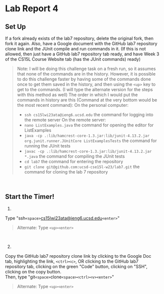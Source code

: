 # Lab Report 4

## Set Up

If a fork already exists of the lab7 repository, delete the original fork, then fork it again. 
Also, have a Google document with the GitHub lab7 repository clone link and the JUnit compile and run commands in it. (If this is not allowed, then just have a GitHub lab7 repository tab ready, and have Week 3 of the CS15L Course Website tab (has the JUnit commands) ready)

> Note: I will be doing this challenge task on a fresh run, so it assumes that none of the commands are in the history. However, it is possible to do this challenge faster by having some of the commands done once to get them saved in the history, and then using the `<up>` key to get to the commands. (I will type the alternate version for the steps with this method as well) The order in which I would put the commands in history are this (Command at the very bottom would be the most recent command): 
> On the personal computer:
> * `ssh cs15lwi23ata@ieng6.ucsd.edu` the command for logging into the remote server
> On the remote server:
> * `nano ListExamples.java` the command for opening the editor for ListExamples
> * `java -cp .:lib/hamcrest-core-1.3.jar:lib/junit-4.13.2.jar org.junit.runner.JUnitCore ListExamplesTests` the command for running the JUnit tests
> * `javac -cp .:lib/hamcrest-core-1.3.jar:lib/junit-4.13.2.jar *.java` the command for compiling the JUnit tests
> * `cd lab7` the command for entering the repository
> * `git clone git@github.com:ucsd-cse15l-w23/lab7.git` the command for cloning the lab 7 repository

<br/>

## Start the Timer!

1. 
Type "ssh`<space>`cs15lwi23ata@ieng6.ucsd.edu`<enter>`" 
> Alternate: Type `<up><enter>`

<br/>

2. 
Copy the GitHub lab7 repository clone link by clicking to the Google Doc tab, highlighting the link, `<ctrl><c>`, OR clicking to the GitHub lab7 repository tab, clicking on the green "Code" button, clicking on "SSH", clicking on the copy button.
<br/>
Then, type "git`<space>`clone`<space><ctrl><v><enter>`"
> Alternate: Type `<up><enter>`

<br/>
